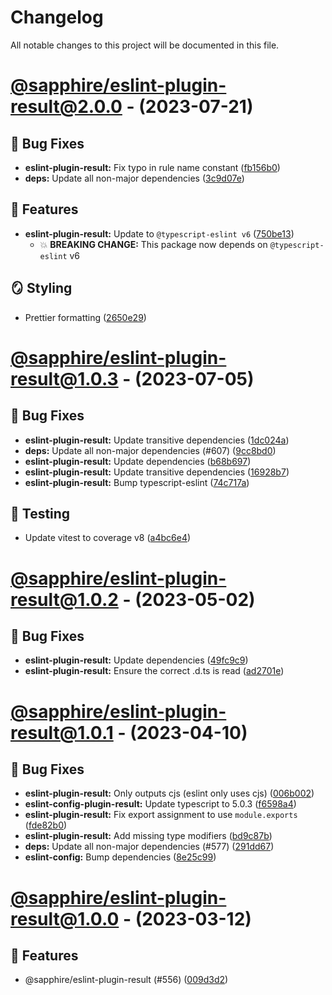 # Changelog

All notable changes to this project will be documented in this file.

# [@sapphire/eslint-plugin-result@2.0.0](https://github.com/sapphiredev/utilities/compare/@sapphire/eslint-plugin-result@1.0.3...@sapphire/eslint-plugin-result@2.0.0) - (2023-07-21)

## 🐛 Bug Fixes

- **eslint-plugin-result:** Fix typo in rule name constant ([fb156b0](https://github.com/sapphiredev/utilities/commit/fb156b05fd3e9d7b2a5bf640fd8ec0dede2d0a4a))
- **deps:** Update all non-major dependencies ([3c9d07e](https://github.com/sapphiredev/utilities/commit/3c9d07e34217c2494f160d84cd177fba6ced4ac3))

## 🚀 Features

- **eslint-plugin-result:** Update to `@typescript-eslint v6` ([750be13](https://github.com/sapphiredev/utilities/commit/750be13a307db0395b8cb10c29130182c47b20fd))
  - 💥 **BREAKING CHANGE:** This package now depends on `@typescript-eslint` v6

## 🪞 Styling

- Prettier formatting ([2650e29](https://github.com/sapphiredev/utilities/commit/2650e29fe20fe4e82c0d24ecf93ae583bafdee5b))

# [@sapphire/eslint-plugin-result@1.0.3](https://github.com/sapphiredev/utilities/compare/@sapphire/eslint-plugin-result@1.0.2...@sapphire/eslint-plugin-result@1.0.3) - (2023-07-05)

## 🐛 Bug Fixes

- **eslint-plugin-result:** Update transitive dependencies ([1dc024a](https://github.com/sapphiredev/utilities/commit/1dc024a5462cd110ddfe9ce79648efc30da9e49e))
- **deps:** Update all non-major dependencies (#607) ([9cc8bd0](https://github.com/sapphiredev/utilities/commit/9cc8bd0d4b5d650deab2c913e6c3d713861bae28))
- **eslint-plugin-result:** Update dependencies ([b68b697](https://github.com/sapphiredev/utilities/commit/b68b69790c73a24df581a720f6a13cfd6ff5ff68))
- **eslint-plugin-result:** Update transitive dependencies ([16928b7](https://github.com/sapphiredev/utilities/commit/16928b7d8a35c1a498762b2c74b4d63c6621f341))
- **eslint-plugin-result:** Bump typescript-eslint ([74c717a](https://github.com/sapphiredev/utilities/commit/74c717a2b5884ac58b34f60d60e49ef46d18a6f3))

## 🧪 Testing

- Update vitest to coverage v8 ([a4bc6e4](https://github.com/sapphiredev/utilities/commit/a4bc6e4f24ea60143a150ecc76fda6484f172ab9))

# [@sapphire/eslint-plugin-result@1.0.2](https://github.com/sapphiredev/utilities/compare/@sapphire/eslint-plugin-result@1.0.1...@sapphire/eslint-plugin-result@1.0.2) - (2023-05-02)

## 🐛 Bug Fixes

- **eslint-plugin-result:** Update dependencies ([49fc9c9](https://github.com/sapphiredev/utilities/commit/49fc9c975c22567e74b585651d2a6e62cbb42562))
- **eslint-plugin-result:** Ensure the correct .d.ts is read ([ad2701e](https://github.com/sapphiredev/utilities/commit/ad2701e4154200cb0701993b856aad88a8d4a04f))

# [@sapphire/eslint-plugin-result@1.0.1](https://github.com/sapphiredev/utilities/compare/@sapphire/eslint-plugin-result@1.0.0...@sapphire/eslint-plugin-result@1.0.1) - (2023-04-10)

## 🐛 Bug Fixes

- **eslint-plugin-result:** Only outputs cjs (eslint only uses cjs) ([006b002](https://github.com/sapphiredev/utilities/commit/006b002f69066910e2d7df3f7b00d4ff181b6916))
- **eslint-config-plugin-result:** Update typescript to 5.0.3 ([f6598a4](https://github.com/sapphiredev/utilities/commit/f6598a427a1cfafd36c6ae0cc9c9055e0ce94cc1))
- **eslint-plugin-result:** Fix export assignment to use `module.exports` ([fde82b0](https://github.com/sapphiredev/utilities/commit/fde82b07e55e849e30477fac0dca77a59393a14c))
- **eslint-plugin-result:** Add missing type modifiers ([bd9c87b](https://github.com/sapphiredev/utilities/commit/bd9c87be65b4a7b0bda66df867199ebec70d532a))
- **deps:** Update all non-major dependencies (#577) ([291dd67](https://github.com/sapphiredev/utilities/commit/291dd6783e57d8f075ce566218ba076ef6c4bbbd))
- **eslint-config:** Bump dependencies ([8e25c99](https://github.com/sapphiredev/utilities/commit/8e25c99ab5d9c4e18831e000ab8101a079815f3b))

# [@sapphire/eslint-plugin-result@1.0.0](https://github.com/sapphiredev/utilities/tree/@sapphire/eslint-plugin-result@1.0.0) - (2023-03-12)

## 🚀 Features

- @sapphire/eslint-plugin-result (#556) ([009d3d2](https://github.com/sapphiredev/utilities/commit/009d3d2e3cfa51ac195a0b85a6c9e18cb32b4201))

